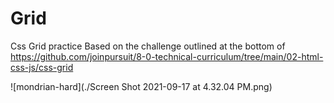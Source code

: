 # Grid
Css Grid practice
Based on the challenge outlined at the bottom of https://github.com/joinpursuit/8-0-technical-curriculum/tree/main/02-html-css-js/css-grid

![mondrian-hard](./Screen Shot 2021-09-17 at 4.32.04 PM.png)
